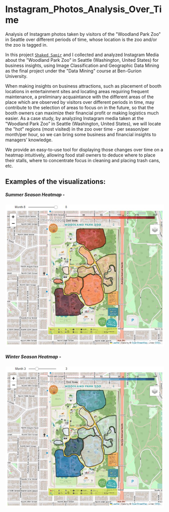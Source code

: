 # Instagram_Photos_Analysis_Over_Time
Analysis of Instagram photos taken by visitors of the "Woodland Park Zoo" in Seattle over different periods of time, whose location is the zoo and/or the zoo is tagged in.


In this project [`Shaked Sapir`](https://github.com/shaked-sapir/) and I collected and analyzed Instagram Media about the "Woodland Park Zoo" in Seattle (Washington, United States) for business insights, using Image Classification and Geographic Data Mining as the final project under the "Data Mining" course at Ben-Gurion University.

When making insights on business attractions, such as placement of booth locations in entertainment sites and locating areas requiring frequent maintenance, a preliminary acquaintance with the different areas of the place which are observed by visitors over different periods in time, may contribute to the selection of areas to focus on  in the future, so that the booth owners can maximize their financial profit or making logistics much easier. As a case study, by analyzing Instagram media taken at the "Woodland Park Zoo” in Seattle (Washington, United States), we will locate the "hot" regions (most visited) in the zoo over time - per season/per month/per hour, so we can bring some business and financial insights to managers’ knowledge.

We provide an easy-to-use tool for displaying those changes over time on a heatmap intuitively, allowing food stall owners to deduce where to place their stalls, where to concentrate focus in cleaning and placing trash cans, etc.


## Examples of the visualizations:


##### Summer Season Heatmap - 

![This is an image](https://github.com/NoaMagrisso/Instagram_Photos_Analysis_Over_Time/blob/main/visualizations/summer_season.JPG)


##### Winter Season Heatmap - 

![This is an image](https://github.com/NoaMagrisso/Instagram_Photos_Analysis_Over_Time/blob/main/visualizations/winter_season.JPG)
